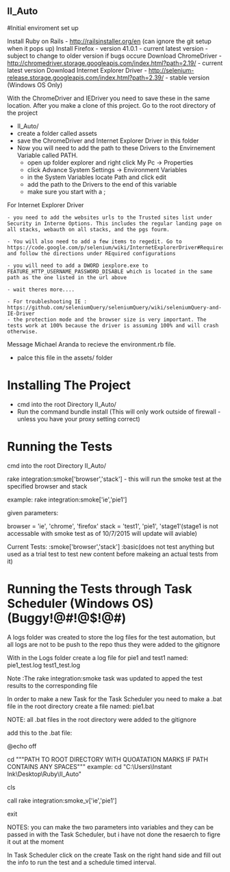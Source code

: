 ## II_Auto
#Initial enviroment set up

Install Ruby on Rails - http://railsinstaller.org/en (can ignore the git setup when it pops up)
Install Firefox - version 41.0.1 - current latest version - subject to change to older version if bugs occure
Download ChromeDriver - http://chromedriver.storage.googleapis.com/index.html?path=2.19/ - current latest version
Download Internet Explorer Driver - http://selenium-release.storage.googleapis.com/index.html?path=2.39/ 
                                  - stable version (Windows OS Only)

With the ChromeDriver and IEDriver you need to save these in the same location.
After you make a clone of this project. Go to the root directory of the project
* II_Auto/
* create a folder called assets
* save the ChromeDriver and Internet Explorer Driver in this folder
* Now you will need to add the path to these Drivers to the Envirnement Variable called PATH.
  * open up folder explorer and right click My Pc ->  Properties
  * click Advance System Settings -> Environment Variables
  * in the System Variables locate Path and click edit
  * add the path to the Drivers to the end of this variable 
  * make sure you start with a ; 

For Internet Explorer Driver 

	- you need to add the websites urls to the Trusted sites list under Security in Interne Options. This includes the regular landing page on all stacks, webauth on all stacks, and the pgs fourm.
	
	- You will also need to add a few items to regedit. Go to https://code.google.com/p/selenium/wiki/InternetExplorerDriver#Required_Configuration and follow the directions under REquired configurations
	
	- you will need to add a DWORD iexplore.exe to FEATURE_HTTP_USERNAME_PASSWORD_DISABLE which is located in the same path as the one listed in the url above
	
	- wait theres more....
	 
	- For troubleshooting IE : https://github.com/seleniumQuery/seleniumQuery/wiki/seleniumQuery-and-IE-Driver
	- the protection mode and the browser size is very important. The tests work at 100% because the driver is assuming 100% and will crash otherwise. 
	


Message Michael Aranda to recieve the environment.rb file.
  * palce this file in the assets/ folder
  
# Installing The Project

* cmd into the root Directory II_Auto/
* Run the command bundle install (This will only work outside of firewall - unless you have your proxy setting correct)


# Running the Tests

cmd into the root Directory II_Auto/

rake integration:smoke['browser','stack'] - this will run the smoke test at the specified browser and stack

example: rake integration:smoke['ie','pie1']

given parameters:

browser = 'ie', 'chrome', 'firefox'
stack   = 'test1', 'pie1', 'stage1'(stage1 is not accessable with smoke test as of 10/7/2015 will update will aviable)

Current Tests:
:smoke['browser','stack']
:basic(does not test anything but used as a trial test to test new content before makeing an actual tests from it)
	
# Running the Tests through Task Scheduler (Windows OS) (Buggy!@#!@$!@#)

A logs folder was created to store the log files for the test automation, but all logs are not to be push to the repo thus they were added to the gitignore

With in the Logs folder create a log file for pie1 and test1 named:
pie1_test.log
test1_test.log

Note :The rake integration:smoke task was updated to apped the test results to the corresponding file

In order to make a new Task for the Task Scheduler you need to make a .bat file
in the root directory create a file named: pie1.bat

NOTE: all .bat files in the root directory were added to the gitignore

add this to the .bat file:

@echo off

cd """PATH TO ROOT DIRECTORY WITH QUOATATION MARKS IF PATH CONTAINS ANY SPACES"""
      example: cd "C:\Users\Instant Ink\Desktop\Ruby\II_Auto"
      
cls

call rake integration:smoke_v['ie','pie1']

exit


NOTES: you can make the two parameters into variables and they can be passed in with the Task Scheduler, but i have not done        the resaerch to figre it out at the  moment

In Task Scheduler click on the create Task on the right hand side and fill out the info to run the test and a schedule timed interval. 






    
  
